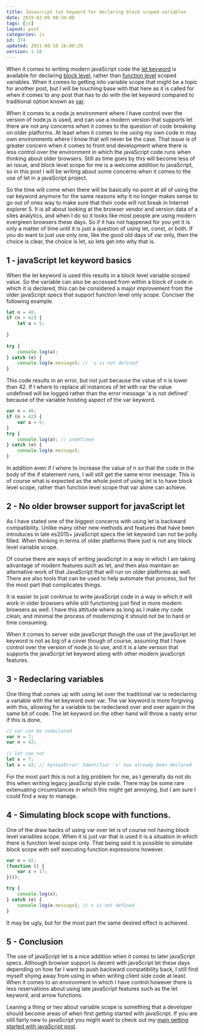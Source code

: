 ```yaml
---
title: Javascript let keyword for declaring block scoped variables
date: 2019-02-09 08:34:00
tags: [js]
layout: post
categories: js
id: 374
updated: 2021-08-10 16:00:29
version: 1.18
---
```


When it comes to writing modern javaScript code the [let keyword](https://developer.mozilla.org/en-US/docs/Web/JavaScript/Reference/Statements/let) is available for declaring [block level](https://en.wikipedia.org/wiki/Scope_%28computer_science%29#Block_scope), rather than [function level](https://en.wikipedia.org/wiki/Scope_%28computer_science%29#Function_scope) scoped variables. When it comes to getting into variable scope that might be a topic for another post, but I will be touching base with that here as it is called for when it comes to any post that has to do with the let keyword compared to traditional option known as [var](https://developer.mozilla.org/en-US/docs/Web/JavaScript/Reference/Statements/var).

When it comes to a node.js environment where I have control over the version of node.js is used, and can use a modern version that supports let there are not any concerns when it comes to the question of code breaking on older platforms. At least when it comes to me using my own code in may own environments where I know that will never be the case. That issue is of greater concern when it comes to front end development where there is less control over the environment in which the javaScript code runs when thinking about older browsers. Still as time goes by this will become less of an issue, and block level scope for me is a welcome addition to javaScript, so in this post I will be writing about some concerns when it comes to the use of let in a javaScript project.

So the time will come when there will be basically no point at all of using the var keyword anymore for the same reasons why it no longer makes sense to go out of ones way to make sure that their code will not break in Internet explorer 5. It is all about looking at the browser vendor and version data of a sites analytics, and when I do so it looks like most people are using modern evergreen browsers these days. So if it has not happened for you yet it is only a matter of time until it is just a question of using let, const, or both. If you do want to just use only one, like the good old days of var only, then the choice is clear, the choice is let, so lets get into why that is.

<!-- more -->

## 1 - javaScript let keyword basics

When the let keyword is used this results in a block level variable scoped value. So the variable can also be accessed from within a block of code in which it is declared, this can be considered a major improvement from the older javaScript specs that support function level only scope. Conciser the following example.

```js
let n = 40;
if (n > 42) {
    let a = 5;
 
}
 
try {
    console.log(a);
} catch (e) {
    console.log(e.message); // 'a is not defined'
}
```

This code results in an error, but not just because the value of n is lower than 42. If I where to replace all instances of let with var the value undefined will be logged rather than the error message 'a is not defined' because of the variable hoisting aspect of the var keyword.

```js
var n = 40;
if (n > 42) {
    var a = 5;
}
try {
    console.log(a); // undefined
} catch (e) {
    console.log(e.message);
}
```

In addition even if I where to increase the value of n so that the code in the body of the if statement runs, I will still get the same error message. This is of course what is expected as the whole point of using let is to have block level scope, rather than function level scope that var alone can achieve.

## 2 - No older browser support for javaScript let

As I have stated one of the biggest concerns with using let is backward compatibility. Unlike many other new methods and features that have been introduces in late es2015+ javaScript specs the let keyword can not be polly filled. When thinking in terms of older platforms there just is not any block level variable scope.

Of course there are ways of writing javaScript in a way in which I am taking advantage of modern features such as let, and then also maintain an alternative work of that JavaScript that will run on older platforms as well. There are also tools that can be used to help automate that process, but for the most part that complicates things. 

It is easier to just continue to write javaScript code in a way in which it will work in older browsers while still functioning just find in more modern browsers as well. I have this attitude where as long as I make my code clean, and minimal the process of modernizing it should not be to hard or time consuming.

When it comes to server side javaScript though the use of the javaScript let keyword is not as big of a cover though of course, assuming that I have control over the version of node.js to use, and it is a late version that supports the javaScript let keyword along with other modern javaScript features.

## 3 - Redeclaring variables

One thing that comes up with using let over the traditional var is redeclaring a variable with the let keyword over var. The var keyword is more forgiving with this, allowing for a variable to be redeclared over and over again in the same bit of code. The let keyword on the other hand will throw a nasty error if this is done.

```js
// var can be redeclared
var n = 7;
var n = 42;
 
// let can not
let x = 7;
let x = 42; // SyntaxError: Identifier 'x' has already been declared
```

For the most part this is not a big problem for me, as I generally do not do this when writing legacy javaScrip style code. There may be some rare extenuating circumstances in which this might get annoying, but I am sure I could find a way to manage.

## 4 - Simulating block scope with functions.

One of the draw backs of using var over let is of course not having block level variables scope. When it is just var that is used it is a situation in which there is function level scope only. That being said it is possible to simulate block scope with self executing function expressions however.

```js
var n = 42;
(function () {
    var x = 17;
}());

try {
    console.log(x);
} catch (e) {
    console.log(e.message); // x is not defined
}
```

It may be ugly, but for the most part the same desired effect is achieved.

## 5 - Conclusion

The use of javaScript let is a nice addition when it comes to later javaScript specs. Although browser support is decent with javaScript let these days depending on how far I want to push backward compatibility back, I still find myself shying away from using in when writing client side code at least. When it comes to an environment in which I have control however there is less reservations about using late javaScript features such as the let keyword, and arrow functions.

Leaning a thing or two about variable scope is something that a developer should become areas of when first getting started with javaScript. If you are still fairly new to javaScript you might want to check out my [main getting started with javaScript post](/2018/11/27/js-getting-started/).
